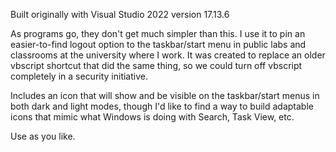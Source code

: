 Built originally with Visual Studio 2022 version 17.13.6

As programs go, they don't get much simpler than this.
I use it to pin an easier-to-find logout option to the taskbar/start menu in public labs and classrooms at the university where I work.
It was created to replace an older vbscript shortcut that did the same thing, so we could turn off vbscript completely in a security initiative.

Includes an icon that will show and be visible on the taskbar/start menus in both dark and light modes, though I'd like to find a way to build adaptable icons that mimic what Windows is doing with Search, Task View, etc.

Use as you like.
